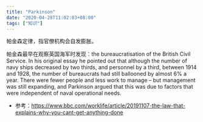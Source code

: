 ```yaml
---
title: "Parkinson"
date: "2020-04-28T11:02:03+08:00"
tags: ["知识"]
---
```


帕金森定律，指官僚机构会自发膨胀。
>
帕金森最早在观察英国海军时发现：the bureaucratisation of the British Civil Service. In his original essay he pointed out that although the number of navy ships decreased by two thirds, and personnel by a third, between 1914 and 1928, the number of bureaucrats had still ballooned by almost 6% a year. There were fewer people and less work to manage – but management was still expanding, and Parkinson argued that this was due to factors that were independent of naval operational needs.

- 参考：https://www.bbc.com/worklife/article/20191107-the-law-that-explains-why-you-cant-get-anything-done